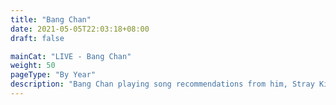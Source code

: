 ```yaml
---
title: "Bang Chan"
date: 2021-05-05T22:03:18+08:00
draft: false

mainCat: "LIVE - Bang Chan"
weight: 50
pageType: "By Year"
description: "Bang Chan playing song recommendations from him, Stray Kids, STAY, and friends. On the spot producing. Plays their discography with behind stories, raw vocals reveal, etc. Gives the best virtual big hug!"
---
```


